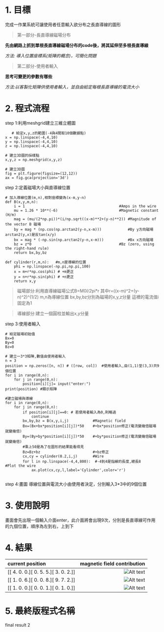 # 1. 目標
完成一作業系統可讓使用者任意輸入欲分布之長直導線的圖形
> 第一部分-長直導線磁場分布 

**先由網路上抓到單根長直導線磁場分布的code後，將其延伸至多根長直導線**

_方法: 導入位置座標系(矩陣的概念)，可簡化問題_

> 第二部分-使用者輸入  

**思考可變更的參數有哪些** 

_方法:以客製化矩陣供使用者輸入，並自由給定每根長直導線的電流大小_
# 2. 程式流程
step 1:利用meshgrid建立三維立體圖
```
   # 給定x,y,z的範圍(-4與4間取10個數據點)
x = np.linspace(-4,4,10)
y = np.linspace(-4,4,10)
z = np.linspace(-4,4,10)

# 建立3D圖的採樣點
x,y,z = np.meshgrid(x,y,z)

# 建立3D圖
fig = plt.figure(figsize=(12,12))
ax = fig.gca(projection='3d')
```
step 2:定義磁場大小與直導線位置
```
# 加入導線位置(m,n),相對座標變為(x-m,y-n)
def B(x,y,m,n):
    i = 1                                           #Amps in the wire
    mu = 1.26 * 10**(-6)                            #Magnetic constant    (H/m)                   
    mag = (mu/(2*np.pi))*(i/np.sqrt((x-m)**2+(y-n)**2)) #Magnitude of the vector B 磁場
    by = mag * (np.cos(np.arctan2(y-n,x-m)))            #By y方向磁場 arctan2(y,x)是反tan(x/y)
    bx = mag * (-np.sin(np.arctan2(y-n,x-m)))           #Bx x方向磁場
    bz = z*0                                        #Bz (zero, using the right-hand rule)
    return bx,by,bz

def cylinder(r,m,n):   #m,n是導線的位置
    phi = np.linspace(-np.pi,np.pi,100)
    x = m+r*np.cos(phi) # +m更正
    y = n+r*np.sin(phi) # +n更正
    return x,y
```
> 磁場部分:利用直導線磁場公式B=M0*I/2*pi*r 其中r=((x-m)^2+(y-n)^2)^(1/2) m,n為導線位置 bx,by,bz分別為磁場的x,y,z分量 這裡的電流值i固定為1

> 導線部分:建立一個圓柱並輸出x,y分量

step 3:使用者輸入
```
# 給定磁場初始值
Bx=0
By=0
Bz=0

# 建立一3*3矩陣,數值由使用者輸入
n = 3
position = np.zeros([n, n]) # ([row, col])  #使用者輸入,由(1,1)至(3,3)共9個位置
for i in range(0,n):
    for j in range(0,n):
        position[i][j]= input("enter:")
print(position) #顯示矩陣

#建立磁場與導線
for i in range(0,n):
    for j in range(0,n):
        if position[i][j]==0: # 若使用者輸入為0,則略過
            continue
        bx,by,bz = B(x,y,i,j)           #Magnetic field
        Bx=(Bx+bx*position[i][j])*50    #+bx*position修正(電流變幾倍磁場就變幾倍)
        By=(By+by*position[i][j])*50    #+by*position修正(電流變幾倍磁場就變幾倍) 
        #乘上50是為了在圖形的結果能看得見
        Bz=Bz+bz                        #+bz修正
        cx,cy = cylinder(0.2,i,j)       #Wire
        for l in np.linspace(-4,4,800):  #-4到4是指線的長度,總長8    #Plot the wire
            ax.plot(cx,cy,l,label='Cylinder',color='r') 
            
```
step 4:畫圖
導線位置與電流大小由使用者決定，分別輸入3*3中的9個位置
# 3. 使用說明
畫面會先出現一個輸入介面enter，此介面將會出現9次，分別是長直導線可作用的九個位置，順序為左到右，上到下
# 4. 結果
| current position  | magnetic field contribution |
| :---------------- |----------------------------:|
| [[ 4.  0.  0.][ 0.  5.  5.][ 3.  0.  2.]] | ![Alt text](https://scontent-tpe1-1.xx.fbcdn.net/v/t1.15752-9/34479224_1750927958321387_1250771386574569472_n.png?_nc_cat=0&oh=90c9306ba042d3e80bde9ccbba17aab4&oe=5BB91CC3) | 
| [[ 1.  0.  6.][ 0.  0.  8.][ 9.  7.  2.]] | ![Alt text](https://scontent-tpe1-1.xx.fbcdn.net/v/t1.15752-9/34822100_1750931124987737_7275885512383004672_n.png?_nc_cat=0&oh=eb6f836f30ed92203f44bd0e1829da0b&oe=5BAE11AF) | 
| [[ 1.  0.  0.][ 0.  0.  1.][ 0.  1.  0.]] | ![Alt text](https://scontent-tpe1-1.xx.fbcdn.net/v/t1.15752-9/34667660_1750931131654403_8962445729876410368_n.png?_nc_cat=0&oh=52029c3d11945e8ee9b0229486dc14c7&oe=5BAFB908) |
# 5. 最終版程式名稱
final result 2
